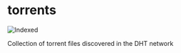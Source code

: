 torrents 
========
![Indexed](https://img.shields.io/badge/indexed-236733-blue)

Collection of torrent files discovered in the DHT network
